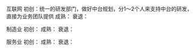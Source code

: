 
互联网
	初创：统一的研发部门，做好中台规划，分1～2个人来支持中台的研发，直接为业务团队提供
	成熟：
	衰退：


制造业
	初创：
	成熟：
	衰退：


服务业
	初创：
	成熟：
	衰退：


